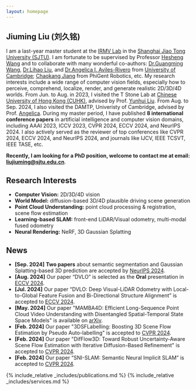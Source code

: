 ```yaml
---
layout: homepage
---
```


## Jiuming Liu (刘久铭)

I am a last-year master student at the [IRMV Lab](https://irmv.sjtu.edu.cn/) in the [Shanghai Jiao Tong University (SJTU)](https://en.sjtu.edu.cn/). I am fortunate to be supervised by Professor [Hesheng Wang](https://irmv.sjtu.edu.cn/wanghesheng) and to collaborate with many wonderful co-authors: [Dr.Guangming Wang](https://guangmingw.github.io/), [Dr.Lihao Liu](https://lihaoliu-cambridge.github.io/), and [Dr.Angelica I. Aviles-Rivero](https://angelicaiaviles.wordpress.com/) from [University of Cambridge](https://www.cam.ac.uk/); [Chaokang Jiang](https://jiangchaokang.github.io/) from PhiGent Robotics, etc. My research interests include a wide range of computer vision fields, especially how to perceive, comprehend, localize, render, and generate realistic 2D/3D/4D worlds. From Jun. to Aug. in 2023, I visited the T Stone Lab at [Chinese University of Hong Kong (CUHK)](https://www.cuhk.edu.hk/chinese/index.html), advised by Prof. [Yunhui Liu](https://www4.mae.cuhk.edu.hk/peoples/liu-yun-hui/). From Aug. to Sep. 2024, I also visited the DAMTP, Univeristy of Cambridge, advised by Prof. [Angelica](https://angelicaiaviles.wordpress.com/). During my master period, I have published **8 international conference papers** in artificial intelligence and computer vision domains, including AAAI 2023, ICCV 2023, CVPR 2024, ECCV 2024, and NeurIPS 2024. I also actively served as the reviewer of top conferences like CVPR 2024, ECCV 2024, and NeurIPS 2024, and journals like IJCV, IEEE TCSVT, IEEE TASE, etc. 

**Recently, I am looking for a PhD position, welcome to contact me at email: liujiuming@sjtu.edu.cn**.

## Research Interests

- **Computer Vision:** 2D/3D/4D vision
- **World Model:** diffusion-based 3D/4D plausible driving scene generation
- **Point Cloud Understanding:** point cloud processing & registration, scene flow estimation
- **Learning-based SLAM:** front-end LiDAR/Visual odometry, multi-modal fused odometry
- **Neural Rendering:** NeRF, 3D Gaussian Splatting

## News
- **[Sep. 2024]** **Two papers** about semantic segmentation and Gaussian Splatting-based 3D prediction are accepted by [NeurIPS 2024](https://neurips.cc/). 
- **[Aug. 2024]** Our paper “DVLO” is selected as the **Oral** presentation in [ECCV 2024](https://eccv2024.ecva.net/).
- **[Jul. 2024]** Our paper “DVLO: Deep Visual-LiDAR Odometry with Local-to-Global Feature Fusion and Bi-Directional Structure Alignment” is accepted to [ECCV 2024](https://eccv2024.ecva.net/).
- **[May. 2024]** Our paper "MAMBA4D: Efficient Long-Sequence Point Cloud Video Understanding with Disentangled Spatial-Temporal State Space Models" is available on [arXiv](https://arxiv.org/abs/2405.14338).
- **[Feb. 2024]** Our paper "3DSFLabelling: Boosting 3D Scene Flow Estimation by Pseudo Auto-labelling" is accepted to [CVPR 2024](https://openaccess.thecvf.com/content/CVPR2024/html/Jiang_3DSFLabelling_Boosting_3D_Scene_Flow_Estimation_by_Pseudo_Auto-labelling_CVPR_2024_paper.html).
- **[Feb. 2024]** Our paper "DifFlow3D: Toward Robust Uncertainty-Aware Scene Flow Estimation with Iterative Diffusion-Based Refinement" is accepted to [CVPR 2024](https://openaccess.thecvf.com/content/CVPR2024/html/Liu_DifFlow3D_Toward_Robust_Uncertainty-Aware_Scene_Flow_Estimation_with_Iterative_Diffusion-Based_CVPR_2024_paper.html).
- **[Feb. 2024]** Our paper “SNI-SLAM: Semantic Neural Implicit SLAM” is accepted to [CVPR 2024](https://openaccess.thecvf.com/content/CVPR2024/html/Zhu_SNI-SLAM_Semantic_Neural_Implicit_SLAM_CVPR_2024_paper.html).

{% include_relative _includes/publications.md %}
{% include_relative _includes/services.md %}
